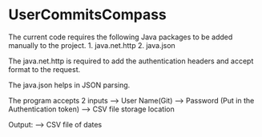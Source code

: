 # UserCommitsCompass

The current code requires the following Java packages to be added manually to the project.
	1. java.net.http
	2. java.json

The java.net.http is required to add the authentication headers and accept format to the request.

The java.json helps in JSON parsing.

The program accepts 2 inputs
--> User Name(Git)
--> Password (Put in the Authentication token)
--> CSV file storage location

Output:
--> CSV file of dates